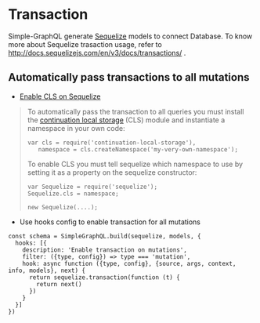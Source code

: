 # Transaction

Simple-GraphQL generate [Sequelize](http://docs.sequelizejs.com/en/v3/) models to connect Database. 
To know more about Sequelize trasaction usage, refer to http://docs.sequelizejs.com/en/v3/docs/transactions/ .

## Automatically pass transactions to all mutations

- [Enable CLS on Sequelize](http://docs.sequelizejs.com/en/v3/docs/transactions/#automatically-pass-transactions-to-all-queries)
> To automatically pass the transaction to all queries you must install the [continuation local storage](https://github.com/othiym23/node-continuation-local-storage) (CLS) module and instantiate a namespace in your own code:
>
> ```
> var cls = require('continuation-local-storage'),
>    namespace = cls.createNamespace('my-very-own-namespace');
> ```
> To enable CLS you must tell sequelize which namespace to use by setting it as a property on the sequelize constructor:
> ```
> var Sequelize = require('sequelize');
> Sequelize.cls = namespace;
> 
> new Sequelize(....);
> ```

- Use hooks config to enable transaction for all mutations
```
const schema = SimpleGraphQL.build(sequelize, models, {
  hooks: [{
    description: 'Enable transaction on mutations',
    filter: ({type, config}) => type === 'mutation',
    hook: async function ({type, config}, {source, args, context, info, models}, next) {
      return sequelize.transaction(function (t) {
        return next()
      })
    }
  }]
})
```
